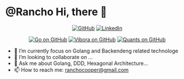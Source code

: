 # @Rancho    Hi, there 👋
<p align="center">
  <a href="https://github.com/RanchoCooper"><img src="https://img.shields.io/github/followers/RanchoCooper.svg?label=GitHub&style=social" alt="GitHub"></a>
  <a href="https://www.linkedin.com/in/RanchoCooper"><img src="https://img.shields.io/badge/LinkedIn--_.svg?label=Linkedin&style=social&logo=linkedin" alt="LinkedIn"></a>
</p>
<p align="center">
  <a href="https://github.com/golang/go"><img src="https://img.shields.io/github/stars/golang/go.svg?label=Go&style=social" alt="Go on GitHub"></a>
  <a href="https://github.com/vibora-io/vibora"><img src="https://img.shields.io/github/stars/vibora-io/vibora.svg?label=Python&style=social" alt="Vibora on GitHub"></a>
  <a href="https://github.com/RanchoCooper/quants"><img src="https://img.shields.io/github/stars/RanchoCooper/quants.svg?label=Quants&style=social" alt="Quants on GitHub"></a>
</p>
<p align="center">
</p>

- 🔭 I’m currently focus on Golang and Backendeng related technologe
- 👯 I’m looking to collaborate on ...
- 💬 Ask me about Golang, DDD, Hexagonal Architecture...
- 📫 How to reach me: ranchocooper@gmail.com
